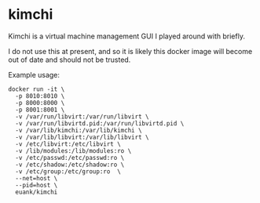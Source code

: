 # kimchi

Kimchi is a virtual machine management GUI I played around with briefly.

I do not use this at present, and so it is likely this docker image will become out of date and should not be trusted.

Example usage:

```
docker run -it \
  -p 8010:8010 \
  -p 8000:8000 \
  -p 8001:8001 \
  -v /var/run/libvirt:/var/run/libvirt \
  -v /var/run/libvirtd.pid:/var/run/libvirtd.pid \
  -v /var/lib/kimchi:/var/lib/kimchi \
  -v /var/lib/libvirt:/var/lib/libvirt \
  -v /etc/libvirt:/etc/libvirt \
  -v /lib/modules:/lib/modules:ro \
  -v /etc/passwd:/etc/passwd:ro \
  -v /etc/shadow:/etc/shadow:ro \
  -v /etc/group:/etc/group:ro  \
  --net=host \
  --pid=host \
  euank/kimchi
```
